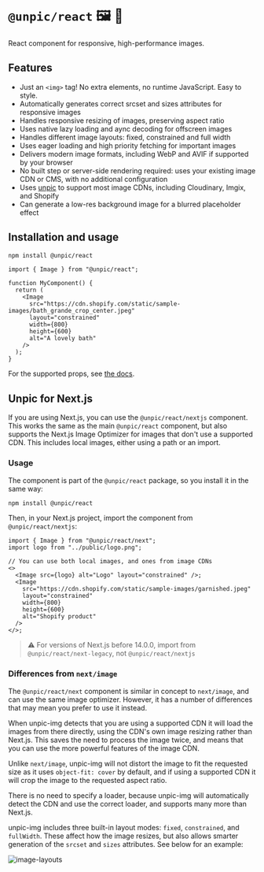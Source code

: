 # `@unpic/react` 🖼 📐

React component for responsive, high-performance images.

## Features

- Just an `<img>` tag! No extra elements, no runtime JavaScript. Easy to style.
- Automatically generates correct srcset and sizes attributes for responsive
  images
- Handles responsive resizing of images, preserving aspect ratio
- Uses native lazy loading and aync decoding for offscreen images
- Handles different image layouts: fixed, constrained and full width
- Uses eager loading and high priority fetching for important images
- Delivers modern image formats, including WebP and AVIF if supported by your
  browser
- No built step or server-side rendering required: uses your existing image CDN
  or CMS, with no additional configuration
- Uses [unpic](https://github.com/ascorbic/unpic) to support most image CDNs,
  including Cloudinary, Imgix, and Shopify
- Can generate a low-res background image for a blurred placeholder effect

## Installation and usage

```bash
npm install @unpic/react
```

```tsx
import { Image } from "@unpic/react";

function MyComponent() {
  return (
    <Image
      src="https://cdn.shopify.com/static/sample-images/bath_grande_crop_center.jpeg"
      layout="constrained"
      width={800}
      height={600}
      alt="A lovely bath"
    />
  );
}
```

For the supported props, see [the docs](https://unpic.pics/img/react).

## Unpic for Next.js

If you are using Next.js, you can use the `@unpic/react/nextjs` component. This
works the same as the main `@unpic/react` component, but also supports the
Next.js Image Optimizer for images that don't use a supported CDN. This includes
local images, either using a path or an import.

### Usage

The component is part of the `@unpic/react` package, so you install it in the
same way:

```bash
npm install @unpic/react
```

Then, in your Next.js project, import the component from `@unpic/react/nextjs`:

```tsx
import { Image } from "@unpic/react/next";
import logo from "../public/logo.png";

// You can use both local images, and ones from image CDNs
<>
  <Image src={logo} alt="Logo" layout="constrained" />;
  <Image
    src="https://cdn.shopify.com/static/sample-images/garnished.jpeg"
    layout="constrained"
    width={800}
    height={600}
    alt="Shopify product"
  />
</>;
```

> ⚠️ For versions of Next.js before 14.0.0, import from
> `@unpic/react/next-legacy`, not `@unpic/react/nextjs`

### Differences from `next/image`

The `@unpic/react/next` component is similar in concept to `next/image`, and can
use the same image optimizer. However, it has a number of differences that may
mean you prefer to use it instead.

When unpic-img detects that you are using a supported CDN it will load the
images from there directly, using the CDN's own image resizing rather than
Next.js. This saves the need to process the image twice, and means that you can
use the more powerful features of the image CDN.

Unlike `next/image`, unpic-img will not distort the image to fit the requested
size as it uses `object-fit: cover` by default, and if using a supported CDN it
will crop the image to the requested aspect ratio.

There is no need to specify a loader, because unpic-img will automatically
detect the CDN and use the correct loader, and supports many more than Next.js.

unpic-img includes three built-in layout modes: `fixed`, `constrained`, and
`fullWidth`. These affect how the image resizes, but also allows smarter
generation of the `srcset` and `sizes` attributes. See below for an example:

![image-layouts](https://user-images.githubusercontent.com/213306/217186596-f67c54fe-6613-497f-9577-7868226ed7d9.gif)

```

```
